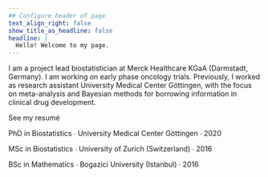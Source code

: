 ```yaml
---
## Configure header of page
text_align_right: false
show_title_as_headline: false
headline: |
  Hello! Welcome to my page.
---
```


<!-- this is a subheadline -->
I am a project lead biostatistician at Merck Healthcare KGaA (Darmstadt, Germany). I am working on early phase oncology trials. Previously, I worked as research assistant  University Medical Center Göttingen, with the focus on meta-analysis and Bayesian methods for borrowing information in clinical drug development. 

<i class="fas fa-download pr2"></i>See my resumé

<i class="fas fa-graduation-cap pr2"></i>PhD in Biostatistics  &#8729;
 University Medical Center Göttingen  &#8729;  2020

<i class="fas fa-graduation-cap pr2"></i>MSc in Biostatistics &#8729;
    University of Zurich (Switzerland)  &#8729;  2016

<i class="fas fa-graduation-cap pr2"></i>BSc in Mathematics &#8729;
    Bogazici University (Istanbul)  &#8729;  2016
